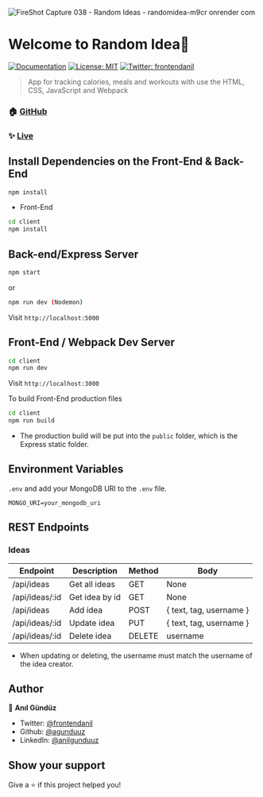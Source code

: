 ![FireShot Capture 038 - Random Ideas - randomidea-m9cr onrender com](https://github.com/agunduuz/random-idea/assets/76620858/6d9aee3e-008b-48ed-8145-111fffe17209)

# Welcome to Random Idea👋
[![Documentation](https://img.shields.io/badge/documentation-yes-brightgreen.svg)](https://github.com/agunduuz/random-idea)
[![License: MIT](https://img.shields.io/badge/License-MIT-yellow.svg)](#)
[![Twitter: frontendanil](https://img.shields.io/twitter/follow/frontendanil.svg?style=social)](https://twitter.com/frontendanil)

> App for tracking calories, meals and workouts with use the HTML, CSS, JavaScript and Webpack

### 🏠 [GitHub](https://github.com/agunduuz/random-idea)

### ✨ [Live](https://randomidea-m9cr.onrender.com/)

## Install Dependencies on the Front-End & Back-End

```bash
npm install
```
* Front-End
```bash
cd client
npm install
```

## Back-end/Express Server

```bash
npm start
```

or

```bash
npm run dev (Nodemon)
```

Visit `http://localhost:5000`

## Front-End / Webpack Dev Server

```bash
cd client
npm run dev
```

Visit `http://localhost:3000`

To build Front-End production files

```bash
cd client
npm run build
```

* The production build will be put into the `public` folder, which is the Express static folder.

## Environment Variables

`.env` and add your MongoDB URI to the `.env` file.

```
MONGO_URI=your_mongodb_uri
```

## REST Endpoints

### Ideas

| Endpoint       | Description    | Method | Body                    |
| -------------- | -------------- | ------ | ----------------------- |
| /api/ideas     | Get all ideas  | GET    | None                    |
| /api/ideas/:id | Get idea by id | GET    | None                    |
| /api/ideas     | Add idea       | POST   | { text, tag, username } |
| /api/ideas/:id | Update idea    | PUT    | { text, tag, username } |
| /api/ideas/:id | Delete idea    | DELETE | username                |

* When updating or deleting, the username must match the username of the idea creator.

## Author

👤 **Anıl Gündüz**

* Twitter: [@frontendanil](https://twitter.com/frontendanil)
* Github: [@agunduuz](https://github.com/agunduuz)
* LinkedIn: [@anilgunduuz](https://linkedin.com/in/anilgunduuz)

## Show your support

Give a ⭐️ if this project helped you!
